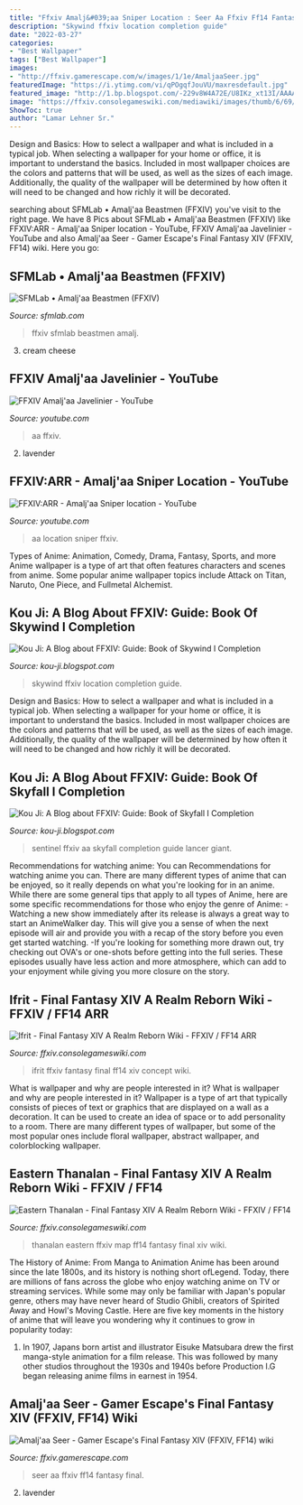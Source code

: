 ```yaml
---
title: "Ffxiv Amalj&#039;aa Sniper Location : Seer Aa Ffxiv Ff14 Fantasy Final"
description: "Skywind ffxiv location completion guide"
date: "2022-03-27"
categories:
- "Best Wallpaper"
tags: ["Best Wallpaper"]
images:
- "http://ffxiv.gamerescape.com/w/images/1/1e/AmaljaaSeer.jpg"
featuredImage: "https://i.ytimg.com/vi/qPOgqfJouVU/maxresdefault.jpg"
featured_image: "http://1.bp.blogspot.com/-229v8W4A72E/U8IKz_xt13I/AAAAAAAADvo/KpDU4WscjR4/s1600/sentinel.png"
image: "https://ffxiv.consolegameswiki.com/mediawiki/images/thumb/6/69/Eastern_Thanalan_Map.jpg/500px-Eastern_Thanalan_Map.jpg"
ShowToc: true
author: "Lamar Lehner Sr."
---
```



Design and Basics: How to select a wallpaper and what is included in a typical job.
When selecting a wallpaper for your home or office, it is important to understand the basics. Included in most wallpaper choices are the colors and patterns that will be used, as well as the sizes of each image. Additionally, the quality of the wallpaper will be determined by how often it will need to be changed and how richly it will be decorated.

	

		
searching about SFMLab • Amalj&#039;aa Beastmen (FFXIV) you've visit to the right page. We have 8 Pics about SFMLab • Amalj&#039;aa Beastmen (FFXIV) like FFXIV:ARR - Amalj&#039;aa Sniper location - YouTube, FFXIV Amalj&#039;aa Javelinier - YouTube and also Amalj&#039;aa Seer - Gamer Escape&#039;s Final Fantasy XIV (FFXIV, FF14) wiki. Here you go:
		
    
## SFMLab • Amalj&#039;aa Beastmen (FFXIV)

<img loading=lazy src="https://thumb.sfmlab.com/item-preview/item_preview/amal_6kRZbI8.detail.png" onerror="this.onerror=null;this.src='https://tse2.mm.bing.net/th?id=OIP.76Tuo7HfUEzrzbT2ZIt9PgHaHa&amp;pid=15.1';" alt="SFMLab • Amalj&#039;aa Beastmen (FFXIV)">

_Source: sfmlab.com_

>ffxiv sfmlab beastmen amalj. 

	

3. cream cheese 

    
## FFXIV Amalj&#039;aa Javelinier - YouTube

<img loading=lazy src="http://i.ytimg.com/vi/_rXin4SPQ1M/maxresdefault.jpg" onerror="this.onerror=null;this.src='https://tse3.mm.bing.net/th?id=OIP.cu-wEIABWo2L_U2OLwO71gHaEK&amp;pid=15.1';" alt="FFXIV Amalj&#039;aa Javelinier - YouTube">

_Source: youtube.com_

>aa ffxiv. 

	

2. lavender 

    
## FFXIV:ARR - Amalj&#039;aa Sniper Location - YouTube

<img loading=lazy src="https://i.ytimg.com/vi/qPOgqfJouVU/maxresdefault.jpg" onerror="this.onerror=null;this.src='https://tse3.mm.bing.net/th?id=OIP.kMJgUR8gD33LVhnxbQoX9QHaEK&amp;pid=15.1';" alt="FFXIV:ARR - Amalj&#039;aa Sniper location - YouTube">

_Source: youtube.com_

>aa location sniper ffxiv. 

	

Types of Anime: Animation, Comedy, Drama, Fantasy, Sports, and more
Anime wallpaper is a type of art that often features characters and scenes from anime. Some popular anime wallpaper topics include Attack on Titan, Naruto, One Piece, and Fullmetal Alchemist.

    
## Kou Ji: A Blog About FFXIV: Guide: Book Of Skywind I Completion

<img loading=lazy src="https://4.bp.blogspot.com/-HgAxhuqWOnU/U7ZoAdO9JLI/AAAAAAAADmI/mJB1B56bqBY/s1600/trench.png" onerror="this.onerror=null;this.src='https://tse2.mm.bing.net/th?id=OIP.bnIOwJ0cwLsFNUGe4g0HdwHaDK&amp;pid=15.1';" alt="Kou Ji: A Blog about FFXIV: Guide: Book of Skywind I Completion">

_Source: kou-ji.blogspot.com_

>skywind ffxiv location completion guide. 

	

Design and Basics: How to select a wallpaper and what is included in a typical job.
When selecting a wallpaper for your home or office, it is important to understand the basics. Included in most wallpaper choices are the colors and patterns that will be used, as well as the sizes of each image. Additionally, the quality of the wallpaper will be determined by how often it will need to be changed and how richly it will be decorated.

    
## Kou Ji: A Blog About FFXIV: Guide: Book Of Skyfall I Completion

<img loading=lazy src="http://1.bp.blogspot.com/-229v8W4A72E/U8IKz_xt13I/AAAAAAAADvo/KpDU4WscjR4/s1600/sentinel.png" onerror="this.onerror=null;this.src='https://tse4.mm.bing.net/th?id=OIP.dNVfUfeCNv5iTle0PNn4yQHaDK&amp;pid=15.1';" alt="Kou Ji: A Blog about FFXIV: Guide: Book of Skyfall I Completion">

_Source: kou-ji.blogspot.com_

>sentinel ffxiv aa skyfall completion guide lancer giant. 

	

Recommendations for watching anime: You can
Recommendations for watching anime you can. There are many different types of anime that can be enjoyed, so it really depends on what you're looking for in an anime. While there are some general tips that apply to all types of Anime, here are some specific recommendations for those who enjoy the genre of Anime: 
-Watching a new show immediately after its release is always a great way to start an AnimeWalker day. This will give you a sense of when the next episode will air and provide you with a recap of the story before you even get started watching. 
-If you're looking for something more drawn out, try checking out OVA's or one-shots before getting into the full series. These episodes usually have less action and more atmosphere, which can add to your enjoyment while giving you more closure on the story.

    
## Ifrit - Final Fantasy XIV A Realm Reborn Wiki - FFXIV / FF14 ARR

<img loading=lazy src="https://ffxiv.consolegameswiki.com/mediawiki/images/thumb/3/3a/Ifrit_concept.jpg/350px-Ifrit_concept.jpg" onerror="this.onerror=null;this.src='https://tse3.mm.bing.net/th?id=OIP.06JdOp1S0tHIg8CLiV0yIAAAAA&amp;pid=15.1';" alt="Ifrit - Final Fantasy XIV A Realm Reborn Wiki - FFXIV / FF14 ARR">

_Source: ffxiv.consolegameswiki.com_

>ifrit ffxiv fantasy final ff14 xiv concept wiki. 

	

What is wallpaper and why are people interested in it?
What is wallpaper and why are people interested in it?
Wallpaper is a type of art that typically consists of pieces of text or graphics that are displayed on a wall as a decoration. It can be used to create an idea of space or to add personality to a room. There are many different types of wallpaper, but some of the most popular ones include floral wallpaper, abstract wallpaper, and colorblocking wallpaper.

    
## Eastern Thanalan - Final Fantasy XIV A Realm Reborn Wiki - FFXIV / FF14

<img loading=lazy src="https://ffxiv.consolegameswiki.com/mediawiki/images/thumb/6/69/Eastern_Thanalan_Map.jpg/500px-Eastern_Thanalan_Map.jpg" onerror="this.onerror=null;this.src='https://tse3.mm.bing.net/th?id=OIP._BavgH-TSKZHHJHVeHh8TgHaHa&amp;pid=15.1';" alt="Eastern Thanalan - Final Fantasy XIV A Realm Reborn Wiki - FFXIV / FF14">

_Source: ffxiv.consolegameswiki.com_

>thanalan eastern ffxiv map ff14 fantasy final xiv wiki. 

	

The History of Anime: From Manga to Animation
Anime has been around since the late 1800s, and its history is nothing short ofLegend. Today, there are millions of fans across the globe who enjoy watching anime on TV or streaming services. While some may only be familiar with Japan's popular genre, others may have never heard of Studio Ghibli, creators of Spirited Away and Howl's Moving Castle. Here are five key moments in the history of anime that will leave you wondering why it continues to grow in popularity today:
1) In 1907, Japans born artist and illustrator Eisuke Matsubara drew the first manga-style animation for a film release. This was followed by many other studios throughout the 1930s and 1940s before Production I.G began releasing anime films in earnest in 1954.

    
## Amalj&#039;aa Seer - Gamer Escape&#039;s Final Fantasy XIV (FFXIV, FF14) Wiki

<img loading=lazy src="http://ffxiv.gamerescape.com/w/images/1/1e/AmaljaaSeer.jpg" onerror="this.onerror=null;this.src='https://tse1.mm.bing.net/th?id=OIP.bjHCLdoxHkprU9PEWhLYKwAAAA&amp;pid=15.1';" alt="Amalj&#039;aa Seer - Gamer Escape&#039;s Final Fantasy XIV (FFXIV, FF14) wiki">

_Source: ffxiv.gamerescape.com_

>seer aa ffxiv ff14 fantasy final. 

	

2. lavender 

